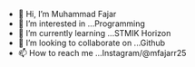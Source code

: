 - 👋 Hi, I’m Muhammad Fajar
- 👀 I’m interested in ...Programming
- 🌱 I’m currently learning ...STMIK Horizon 
- 💞️ I’m looking to collaborate on ...Github
- 📫 How to reach me ...Instagram/@mfajarr25

<!---
mfajarramadhan/mfajarramadhan is a ✨ special ✨ repository because its `README.md` (this file) appears on your GitHub profile.
You can click the Preview link to take a look at your changes.
--->
